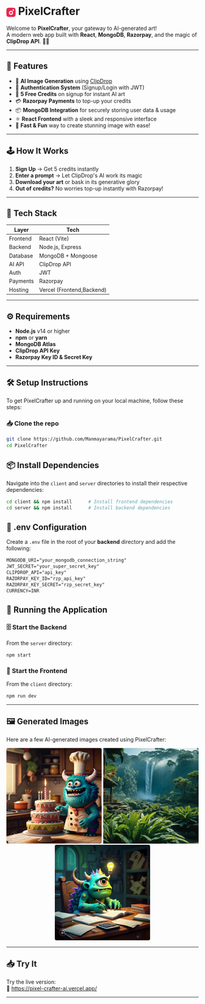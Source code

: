 # <img src="https://github.com/Manmayarama/PixelCrafter/blob/main/client/src/assets/logo_icon.svg" alt="Logo" width="24" style="vertical-align: middle;"/> PixelCrafter

Welcome to **PixelCrafter**, your gateway to AI-generated art!  
A modern web app built with **React**, **MongoDB**, **Razorpay**, and the magic of **ClipDrop API**. 🎨🤖

---

## 🌟 Features

- 🧠 **AI Image Generation** using [ClipDrop](https://clipdrop.co/)  
- 🔐 **Authentication System** (Signup/Login with JWT)  
- 🎁 **5 Free Credits** on signup for instant AI art  
- 💳 **Razorpay Payments** to top-up your credits  
- 📦 **MongoDB Integration** for securely storing user data & usage  
- ⚛️ **React Frontend** with a sleek and responsive interface  
- 🚀 **Fast & Fun** way to create stunning image with ease!

---

## 🕹️ How It Works

1. **Sign Up** → Get 5 credits instantly  
2. **Enter a prompt** → Let ClipDrop's AI work its magic  
3. **Download your art** or bask in its generative glory  
4. **Out of credits?** No worries top-up instantly with Razorpay!

---

## 🧠 Tech Stack

| Layer        | Tech                   |
|-------------|------------------------|
| Frontend     | React (Vite)    |
| Backend      | Node.js, Express       |
| Database     | MongoDB + Mongoose     |
| AI API       | ClipDrop API           |
| Auth         | JWT                    |
| Payments     | Razorpay               |
| Hosting      | Vercel (Frontend,Backend)

---

## ⚙️ Requirements

- **Node.js** v14 or higher  
- **npm** or **yarn**  
- **MongoDB Atlas**  
- **ClipDrop API Key**  
- **Razorpay Key ID & Secret Key**

---

## 🛠️ Setup Instructions

To get PixelCrafter up and running on your local machine, follow these steps:

### 📥 Clone the repo

```bash
git clone https://github.com/Manmayarama/PixelCrafter.git
cd PixelCrafter
```

## 📦 Install Dependencies

Navigate into the `client` and `server` directories to install their respective dependencies:

```bash
cd client && npm install      # Install frontend dependencies
cd server && npm install      # Install backend dependencies
```

## 🔐 .env Configuration

Create a `.env` file in the root of your **backend** directory and add the following:

```env
MONGODB_URI="your_mongodb_connection_string"
JWT_SECRET="your_super_secret_key"
CLIPDROP_API="api_key"
RAZORPAY_KEY_ID="rzp_api_key"
RAZORPAY_KEY_SECRET="rzp_secret_key"
CURRENCY=INR
```

## 🚀 Running the Application

### 🗄️ Start the Backend

From the `server` directory:

```bash
npm start
```
### 📱 Start the Frontend

From the `client` directory:

```bash
npm run dev
```
---

## 🖼️ Generated Images

Here are a few AI-generated images created using PixelCrafter:

<p align="center">
  <img src="https://github.com/Manmayarama/PixelCrafter/blob/main/client/src/assets/sample_img_1.png" alt="Generated Art 1" width="250"/>
  <img src="https://github.com/Manmayarama/PixelCrafter/blob/main/client/src/assets/sample_img_5.png" alt="Generated Art 2" width="250"/>
  <img src="https://github.com/Manmayarama/PixelCrafter/blob/main/client/src/assets/sample_img_2.png" alt="Generated Art 3" width="250"/>
</p>

---

## 📥 Try It

Try the live version:  
🔗 https://pixel-crafter-ai.vercel.app/

---
